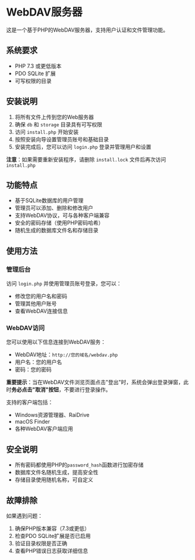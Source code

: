 # WebDAV服务器

这是一个基于PHP的WebDAV服务器，支持用户认证和文件管理功能。

## 系统要求

- PHP 7.3 或更低版本
- PDO SQLite 扩展
- 可写权限的目录

## 安装说明

1. 将所有文件上传到您的Web服务器
2. 确保 `db` 和 `storage` 目录具有可写权限
3. 访问 `install.php` 开始安装
4. 按照安装向导设置管理员账号和基础目录
5. 安装完成后，您可以访问 `login.php` 登录并管理用户和设置

**注意**：如果需要重新安装程序，请删除 `install.lock` 文件后再次访问 `install.php`

## 功能特点

- 基于SQLite数据库的用户管理
- 管理员可以添加、删除和修改用户
- 支持WebDAV协议，可与各种客户端兼容
- 安全的密码存储（使用PHP密码哈希）
- 随机生成的数据库文件名和存储目录

## 使用方法

### 管理后台

访问 `login.php` 并使用管理员账号登录，您可以：

- 修改您的用户名和密码
- 管理其他用户账号
- 查看WebDAV连接信息

### WebDAV访问

您可以使用以下信息连接到WebDAV服务：

- WebDAV地址：`http://您的域名/webdav.php`
- 用户名：您的用户名
- 密码：您的密码

**重要提示**：当在WebDAV文件浏览页面点击"登出"时，系统会弹出登录弹窗，此时**务必点击"取消"按钮**，不要进行登录操作。

支持的客户端包括：

- Windows资源管理器、RaiDrive
- macOS Finder
- 各种WebDAV客户端应用

## 安全说明

- 所有密码都使用PHP的`password_hash`函数进行加密存储
- 数据库文件名随机生成，提高安全性
- 存储目录使用随机名称，可自定义

## 故障排除

如果遇到问题：

1. 确保PHP版本兼容（7.3或更低）
2. 检查PDO SQLite扩展是否已启用
3. 验证目录权限是否正确
4. 查看PHP错误日志获取详细信息